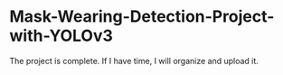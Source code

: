 # Mask-Wearing-Detection-Project-with-YOLOv3
The project is complete. If I have time, I will organize and upload it.
